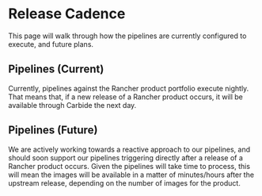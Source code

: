 # Release Cadence

This page will walk through how the pipelines are currently configured to execute, and future plans.

## Pipelines (Current)

Currently, pipelines against the Rancher product portfolio execute nightly. That means that, if a new release of a Rancher product occurs, it will be available through Carbide the next day.

## Pipelines (Future)

We are actively working towards a reactive approach to our pipelines, and should soon support our pipelines triggering directly after a release of a Rancher product occurs. Given the pipelines will take time to process, this will mean the images will be available in a matter of minutes/hours after the upstream release, depending on the number of images for the product.
